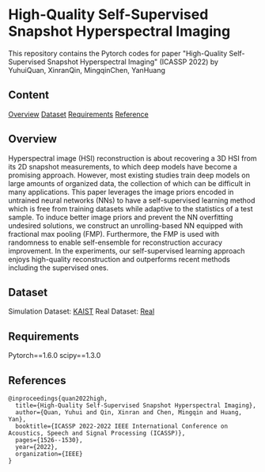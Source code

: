 # High-Quality Self-Supervised Snapshot Hyperspectral Imaging
This repository contains the Pytorch codes for paper "High-Quality Self-Supervised Snapshot Hyperspectral Imaging" (ICASSP 2022) by YuhuiQuan, XinranQin, MingqinChen, YanHuang

## Content
[Overview](#Overview)
[Dataset](#Dataset)
[Requirements](#Requirements)
[Reference](#Reference)

## Overview
Hyperspectral image (HSI) reconstruction is about recovering a 3D HSI from its 2D snapshot measurements, to which deep
models have become a promising approach. However, most existing studies train deep models on large amounts of organized data, the collection of which can be difficult in many applications. This paper leverages the image priors encoded
in untrained neural networks (NNs) to have a self-supervised learning method which is free from training datasets while adaptive to the statistics of a test sample. To induce better image priors and prevent the NN overfitting undesired solutions, we construct an unrolling-based NN equipped with fractional max pooling (FMP). Furthermore, the FMP is used with randomness to enable self-ensemble for reconstruction accuracy improvement. In the experiments, our self-supervised learning approach enjoys high-quality reconstruction and outperforms recent methods including the supervised ones.

## Dataset
Simulation Dataset: [KAIST](https://drive.google.com/drive/folders/1I6YRHk14krGMW9Bx2V_hDCBtnwrq8LFN?usp=share_link "悬停显示")
Real Dataset: [Real](https://drive.google.com/drive/folders/17vhfT93dwcg40JokNJJFa96nbTZb_RjB?usp=share_link "悬停显示")
 
## Requirements
Pytorch==1.6.0 scipy==1.3.0

## References

```
@inproceedings{quan2022high,
  title={High-Quality Self-Supervised Snapshot Hyperspectral Imaging},
  author={Quan, Yuhui and Qin, Xinran and Chen, Mingqin and Huang, Yan},
  booktitle={ICASSP 2022-2022 IEEE International Conference on Acoustics, Speech and Signal Processing (ICASSP)},
  pages={1526--1530},
  year={2022},
  organization={IEEE}
}
```


